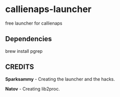 # callienaps-launcher
free launcher for callienaps

## Dependencies
brew install pgrep

## CREDITS
**Sparksammy** - Creating the launcher and the hacks.

**Natov** - Creating lib2proc.

